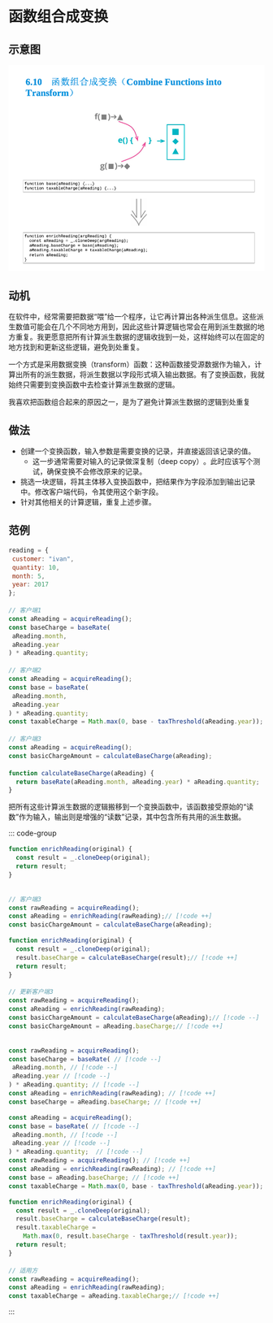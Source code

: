 # 函数组合成变换

## 示意图

![LOGO](/public/image/refactoring/CombineFunctionsIntoTransform.png)

## 动机

在软件中，经常需要把数据“喂”给一个程序，让它再计算出各种派生信息。这些派生数值可能会在几个不同地方用到，因此这些计算逻辑也常会在用到派生数据的地方重复。我更愿意把所有计算派生数据的逻辑收拢到一处，这样始终可以在固定的地方找到和更新这些逻辑，避免到处重复。

<sapn class="marker-text">一个方式是采用数据变换（transform）函数：这种函数接受源数据作为输入，计算出所有的派生数据，将派生数据以字段形式填入输出数据。有了变换函数，我就始终只需要到变换函数中去检查计算派生数据的逻辑。</sapn>

我喜欢把函数组合起来的原因之一，是为了避免计算派生数据的逻辑到处重复

## 做法

- 创建一个变换函数，输入参数是需要变换的记录，并直接返回该记录的值。
  - 这一步通常需要对输入的记录做深复制（deep copy）​。此时应该写个测试，确保变换不会修改原来的记录。
- 挑选一块逻辑，将其主体移入变换函数中，把结果作为字段添加到输出记录中。修改客户端代码，令其使用这个新字段。
- 针对其他相关的计算逻辑，重复上述步骤。

## 范例

```js
reading = {
 customer: "ivan",
 quantity: 10,
 month: 5,
 year: 2017
};

// 客户端1
const aReading = acquireReading();
const baseCharge = baseRate(
 aReading.month,
 aReading.year
) * aReading.quantity;

// 客户端2
const aReading = acquireReading();
const base = baseRate(
 aReading.month,
 aReading.year
) * aReading.quantity; 
const taxableCharge = Math.max(0, base - taxThreshold(aReading.year));

// 客户端3
const aReading = acquireReading();
const basicChargeAmount = calculateBaseCharge(aReading);

function calculateBaseCharge(aReading) {
  return baseRate(aReading.month, aReading.year) * aReading.quantity;
}
```

把所有这些计算派生数据的逻辑搬移到一个变换函数中，该函数接受原始的“读数”作为输入，输出则是增强的“读数”记录，其中包含所有共用的派生数据。

::: code-group

```js [变换函数]
function enrichReading(original) { 
  const result = _.cloneDeep(original); 
  return result;
}

```

```js [增强]

// 客户端3
const rawReading = acquireReading();
const aReading = enrichReading(rawReading);// [!code ++]
const basicChargeAmount = calculateBaseCharge(aReading);

```

```js [搬移函数（198）]
function enrichReading(original) {
  const result = _.cloneDeep(original);
  result.baseCharge = calculateBaseCharge(result);// [!code ++]
  return result;
}

// 更新客户端3
const rawReading = acquireReading();
const aReading = enrichReading(rawReading);
const basicChargeAmount = calculateBaseCharge(aReading);// [!code --]
const basicChargeAmount = aReading.baseCharge;// [!code ++]
```

```js [客户端1]

const rawReading = acquireReading();
const baseCharge = baseRate( // [!code --]
 aReading.month, // [!code --]
 aReading.year // [!code --]
) * aReading.quantity; // [!code --]
const aReading = enrichReading(rawReading); // [!code ++]
const baseCharge = aReading.baseCharge; // [!code ++]

```

```js [客户端2]
const aReading = acquireReading();
const base = baseRate( // [!code --]
 aReading.month, // [!code --]
 aReading.year // [!code --]
) * aReading.quantity;  // [!code --]
const rawReading = acquireReading(); // [!code ++]
const aReading = enrichReading(rawReading); // [!code ++]
const base = aReading.baseCharge; // [!code ++]
const taxableCharge = Math.max(0, base - taxThreshold(aReading.year));
```

```js [搬移函数]
function enrichReading(original) { 
  const result = _.cloneDeep(original);
  result.baseCharge = calculateBaseCharge(result);
  result.taxableCharge = 
    Math.max(0, result.baseCharge - taxThreshold(result.year));
  return result;
}

// 适用方
const rawReading = acquireReading();
const aReading = enrichReading(rawReading); 
const taxableCharge = aReading.taxableCharge;// [!code ++]
```

:::
